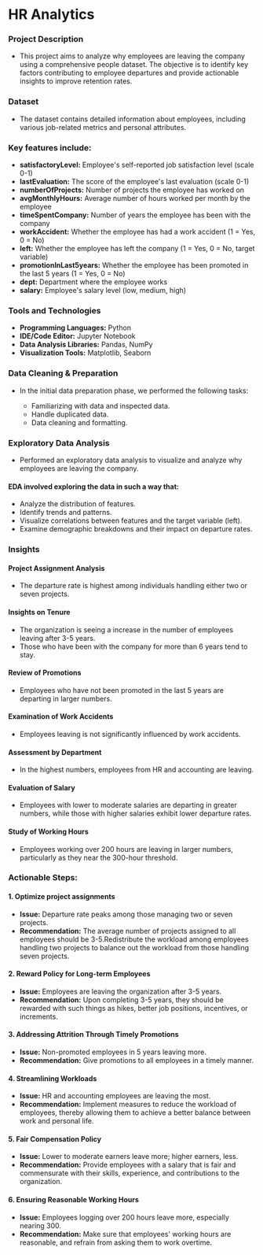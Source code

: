 # HR Analytics

### Project Description

- This project aims to analyze why employees are leaving the company using a comprehensive people dataset. The objective is to identify key factors contributing to employee departures and provide actionable insights to improve retention rates.

### Dataset
- The dataset contains detailed information about employees, including various job-related metrics and personal attributes.

### Key features include:

- **satisfactoryLevel:** Employee's self-reported job satisfaction level (scale 0-1)
- **lastEvaluation:** The score of the employee's last evaluation (scale 0-1)
- **numberOfProjects:** Number of projects the employee has worked on
- **avgMonthlyHours:** Average number of hours worked per month by the employee
- **timeSpentCompany:** Number of years the employee has been with the company
- **workAccident:** Whether the employee has had a work accident (1 = Yes, 0 = No)
- **left:** Whether the employee has left the company (1 = Yes, 0 = No, target variable)
- **promotionInLast5years:** Whether the employee has been promoted in the last 5 years (1 = Yes, 0 = No)
- **dept:** Department where the employee works
- **salary:** Employee's salary level (low, medium, high)
 
### Tools and Technologies

- **Programming Languages:** Python
- **IDE/Code Editor:** Jupyter Notebook
- **Data Analysis Libraries:** Pandas, NumPy
- **Visualization Tools:** Matplotlib, Seaborn

### Data Cleaning & Preparation
- In the initial data preparation phase, we performed the following tasks:

  - Familiarizing with data and inspected data.
  - Handle duplicated data.
  - Data cleaning and formatting.

### Exploratory Data Analysis
- Performed an exploratory data analysis to visualize and analyze why employees are leaving the company.

#### EDA involved exploring the data in such a way that:

- Analyze the distribution of features.
- Identify trends and patterns.
- Visualize correlations between features and the target variable (left).
- Examine demographic breakdowns and their impact on departure rates.


### Insights

#### Project Assignment Analysis 

- The departure rate is highest among individuals handling either two or seven projects.

#### Insights on Tenure 

- The organization is seeing a increase in the number of employees leaving after 3-5 years.
- Those who have been with the company for more than 6 years tend to stay.

#### Review of Promotions

- Employees who have not been promoted in the last 5 years are departing in larger numbers.

#### Examination of Work Accidents

- Employees leaving is not significantly influenced by work accidents.

#### Assessment by Department

- In the highest numbers, employees from HR and accounting are leaving.

#### Evaluation of Salary

- Employees with lower to moderate salaries are departing in greater numbers, while those with higher salaries exhibit lower departure rates.

#### Study of Working Hours

- Employees working over 200 hours are leaving in larger numbers, particularly as they near the 300-hour threshold.


### Actionable Steps:

#### 1. Optimize project assignments

- **Issue:** Departure rate peaks among those managing two or seven projects.
- **Recommendation:** The average number of projects assigned to all employees should be 3-5.Redistribute the workload among employees handling two projects to balance out the workload from those handling seven projects.

#### 2. Reward Policy for Long-term Employees

- **Issue:** Employees are leaving the organization after 3-5 years.
- **Recommendation:** Upon completing 3-5 years, they should be rewarded with such things as hikes, better job positions, incentives, or increments.

#### 3. Addressing Attrition Through Timely Promotions

- **Issue:** Non-promoted employees in 5 years leaving more.
- **Recommendation:** Give promotions to all employees in a timely manner.

#### 4. Streamlining Workloads

- **Issue:** HR and accounting employees are leaving the most.
- **Recommendation:** Implement measures to reduce the workload of employees, thereby allowing them to achieve a better balance between work and personal life.

#### 5. Fair Compensation Policy

- **Issue:** Lower to moderate earners leave more; higher earners, less. 
- **Recommendation:** Provide employees with a salary that is fair and commensurate with their skills, experience, and contributions to the organization.

#### 6. Ensuring Reasonable Working Hours

- **Issue:** Employees logging over 200 hours leave more, especially nearing 300.
- **Recommendation:** Make sure that employees' working hours are reasonable, and refrain from asking them to work overtime.





